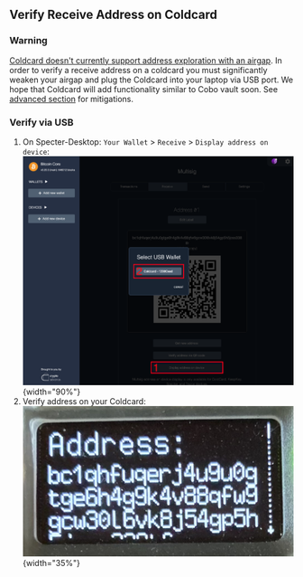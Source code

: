 ## Verify Receive Address on Coldcard 



### Warning
[Coldcard doesn't currently support address exploration with an airgap](https://github.com/Coldcard/firmware/pull/25).
In order to verify a receive address on a coldcard you must significantly weaken your airgap and plug the Coldcard into your laptop via USB port.
We hope that Coldcard will add functionality similar to Cobo vault soon.
See [advanced section](#verify-receive-address-on-coldcard-advanced) for mitigations.

### Verify via USB
1. On Specter-Desktop: `Your Wallet` > `Receive` > `Display address on device`:  
![](/assets/img/verify-receive-address-specter-desktop-coldcard.png){width="90%"} 
1. Verify address on your Coldcard:  
![](/assets/img/verify-receive-address-coldcard.jpeg){width="35%"} 
